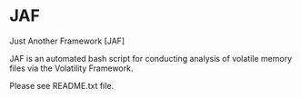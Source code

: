 # JAF
Just Another Framework [JAF]

JAF is an automated bash script for conducting analysis of volatile memory files via the Volatility Framework.

Please see README.txt file.
